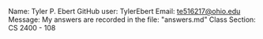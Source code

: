 Name:	        	Tyler P. Ebert
GitHub user:	  TylerEbert
Email:		      te516217@ohio.edu
Message:	      My answers are recorded in the file: "answers.md"
Class Section:  CS 2400 - 108
